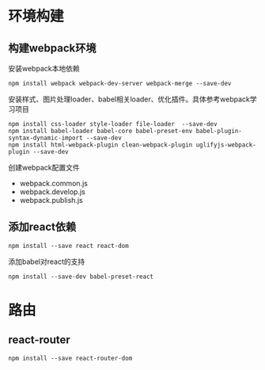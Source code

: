 # 环境构建

## 构建webpack环境

安装webpack本地依赖

```
npm install webpack webpack-dev-server webpack-merge --save-dev
```

安装样式、图片处理loader、babel相关loader、优化插件。具体参考webpack学习项目

```
npm install css-loader style-loader file-loader  --save-dev
npm install babel-loader babel-core babel-preset-env babel-plugin-syntax-dynamic-import --save-dev
npm install html-webpack-plugin clean-webpack-plugin uglifyjs-webpack-plugin --save-dev
```

创建webpack配置文件

- webpack.common.js
- webpack.develop.js
- webpack.publish.js

## 添加react依赖

```
npm install --save react react-dom
```

添加babel对react的支持

```
npm install --save-dev babel-preset-react
```

# 路由

## react-router

```
npm install --save react-router-dom
```